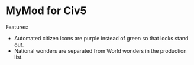 # MyMod for Civ5

Features:

* Automated citizen icons are purple instead of green so that locks stand out.
* National wonders are separated from World wonders in the production list.
